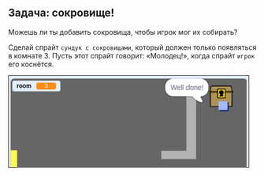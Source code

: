 ## Задача: сокровище!

Можешь ли ты добавить сокровища, чтобы игрок мог их собирать?

Сделай спрайт `сундук с сокровищами`, который должен только появляться в комнате 3. Пусть этот спрайт говорит: «Молодец!», когда спрайт `игрок` его коснётся.

![снимок экрана](images/world-treasure.png)